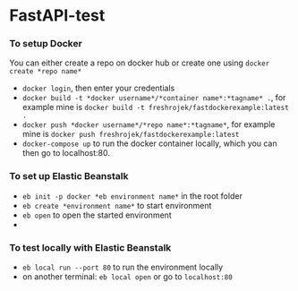 # FastAPI-test

### To setup Docker
You can either create a repo on docker hub or create one using `docker create *repo name*`
 - `docker login`, then enter your credentials
 - `docker build -t *docker username*/*container name*:*tagname* .`, for example mine is `docker build -t freshrojek/fastdockerexample:latest .`
 - `docker push *docker username*/*repo name*:*tagname*`, for example mine is `docker push freshrojek/fastdockerexample:latest`
 - `docker-compose up` to run the docker container locally, which you can then go to localhost:80.
 
### To set up Elastic Beanstalk
- `eb init -p docker *eb environment name*` in the root folder
- `eb create *environment name*` to start environment
- `eb open`  to open the started environment
- 

### To test locally with Elastic Beanstalk
- `eb local run --port 80` to run the environment locally
- on another terminal: `eb local open` or go to `localhost:80`
